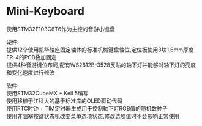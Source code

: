 # Mini-Keyboard
使用STM32F103C8T6作为主控的音游小键盘  
  
硬件:  
提供12个使用凯华轴座固定轴体的标准机械键盘轴位,定位板使用3块1.6mm厚度FR-4的PCB叠加固定  
提供4种音游键位布局,配有WS2812B-3528反贴的轴下灯并能够对轴下灯的亮度和变化速度进行修改  
  
软件:  
使用STM32CubeMX + Keil 5编写  
使用移植于江科大的基于标准库的OLED驱动代码  
使用RTC时钟 + TIM定时器生成用于控制轴下灯RGB值的随机数种子  
使用非阻塞按键状态机改变菜单选项状态,修改选项值时不会影响正常使用
